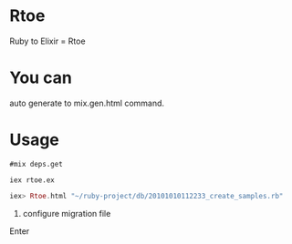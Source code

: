 # Rtoe
Ruby to Elixir = Rtoe

# You can
auto generate to mix.gen.html command.

# Usage

```rtoe
#mix deps.get

iex rtoe.ex
```

```elixir
iex> Rtoe.html "~/ruby-project/db/20101010112233_create_samples.rb"
```

1. configure migration file

Enter
